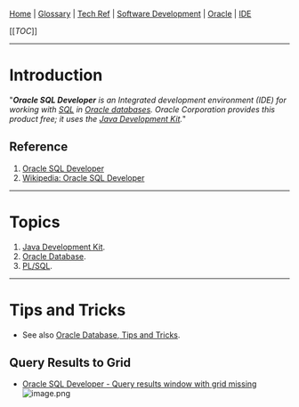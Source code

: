 
[Home](/Slalom-LLC/Slalom-Consulting) | [Glossary](/Glossary) | [Tech Ref](/Tech-Ref) | [Software Development](/Tech-Ref/Software-Development) | [Oracle](/Tech-Ref/Oracle-Corporation) | [IDE](/Tech-Ref/Software-Development/IDE-\(Integrated-Development-Environment\))

[[_TOC_]]

---
# Introduction
"_***Oracle SQL Developer*** is an Integrated development environment (IDE) for working with [SQL](/Tech-Ref/Software-Development/Database/Relational-Database) in [Oracle databases](/Tech-Ref/Oracle-Corporation/Oracle-Database). Oracle Corporation provides this product free; it uses the [Java Development Kit](/Tech-Ref/Software-Development/Java/JDK-\(Java-Development-Kit\))._"

## Reference
1. [Oracle SQL Developer](https://www.oracle.com/database/technologies/appdev/sqldeveloper-landing.html)
1. [Wikipedia: Oracle SQL Developer](https://en.wikipedia.org/wiki/Oracle_SQL_Developer)

---
# Topics
1. [Java Development Kit](/Tech-Ref/Software-Development/Java/JDK-\(Java-Development-Kit\)).
1. [Oracle Database](/Tech-Ref/Oracle-Corporation/Oracle-Database).
1. [PL/SQL](/Tech-Ref/Oracle-Corporation/Oracle-Database/PL-SQL-\(Procedural-Language-for-SQL\)).

---
# Tips and Tricks
- See also [Oracle Database, Tips and Tricks](/Tech-Ref/Oracle-Corporation/Oracle-Database#Tips-and-Tricks).

## Query Results to Grid
- [Oracle SQL Developer - Query results window with grid missing](https://stackoverflow.com/a/3618868/418950)
![image.png](/.attachments/image-8c2ad4e5-e082-4cd2-a2b9-8d2b2c5e7784.png)
